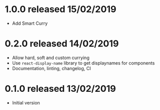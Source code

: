 # 1.0.0 released 15/02/2019
 * Add Smart Curry

# 0.2.0 released 14/02/2019
 * Allow hard, soft and custom currying
 * Use `react-display-name` library to get displaynames for components
 * Documentation, linting, changelog, CI

# 0.1.0 released 13/02/2019
 * Initial version